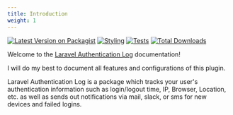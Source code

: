 ```yaml
---
title: Introduction
weight: 1
---
```


<section class="article_badges">
    <a href="https://packagist.org/packages/rappasoft/laravel-authentication-log"><img src="https://img.shields.io/packagist/v/rappasoft/laravel-authentication-log.svg?style=flat-square" alt="Latest Version on Packagist"></a>
    <a href="https://github.com/rappasoft/laravel-authentication-log/actions/workflows/php-cs-fixer.yml"><img src="https://github.com/rappasoft/laravel-authentication-log/actions/workflows/php-cs-fixer.yml/badge.svg" alt="Styling"></a>
    <a href="https://github.com/rappasoft/laravel-authentication-log/actions/workflows/run-tests.yml"><img src="https://github.com/rappasoft/laravel-authentication-log/actions/workflows/run-tests.yml/badge.svg" alt="Tests"></a>
    <a href="https://packagist.org/packages/rappasoft/laravel-authentication-log"><img src="https://img.shields.io/packagist/dt/rappasoft/laravel-authentication-log.svg?style=flat-square" alt="Total Downloads"></a>
</section>

Welcome to the [Laravel Authentication Log](https://github.com/rappasoft/laravel-authentication-log) documentation!

I will do my best to document all features and configurations of this plugin.

Laravel Authentication Log is a package which tracks your user's authentication information such as login/logout time, IP, Browser, Location, etc. as well as sends out notifications via mail, slack, or sms for new devices and failed logins.
